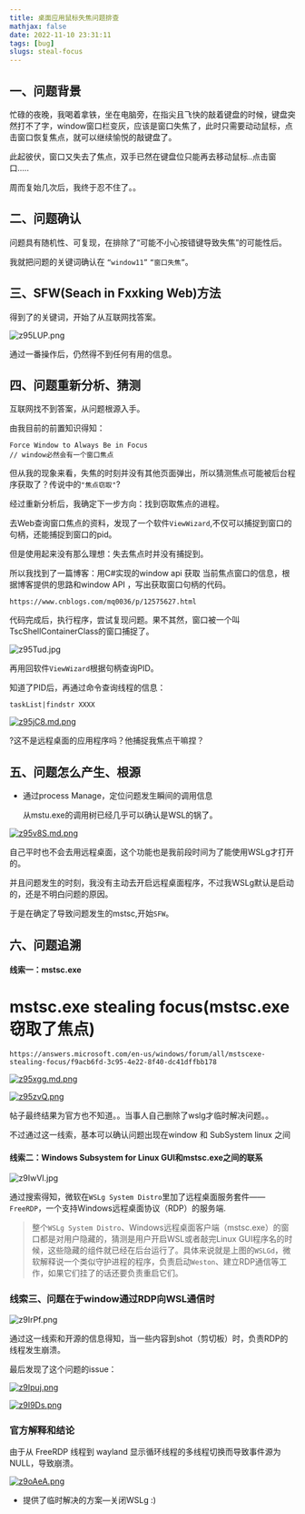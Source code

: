```yaml
---
title: 桌面应用鼠标失焦问题排查
mathjax: false
date: 2022-11-10 23:31:11
tags: [bug]
slugs: steal-focus
---
```


## 一、问题背景

忙碌的夜晚，我喝着拿铁，坐在电脑旁，在指尖且飞快的敲着键盘的时候，键盘突然打不了字，window窗口栏变灰，应该是窗口失焦了，此时只需要动动鼠标，点击窗口恢复焦点，就可以继续愉悦的敲键盘了。

此起彼伏，窗口又失去了焦点，双手已然在键盘位只能再去移动鼠标..点击窗口.....

周而复始几次后，我终于忍不住了。。

## 二、问题确认

问题具有随机性、可复现，在排除了“可能不小心按错键导致失焦”的可能性后。

我就把问题的关键词确认在 `“window11”` `“窗口失焦”`。

## 三、SFW(Seach in Fxxking Web)方法

得到了的关键词，开始了从互联网找答案。

![z95LUP.png](https://s1.ax1x.com/2022/11/11/z95LUP.png)

通过一番操作后，仍然得不到任何有用的信息。

## 四、问题重新分析、猜测

互联网找不到答案，从问题根源入手。

由我目前的前置知识得知：

```
Force Window to Always Be in Focus
// window必然会有一个窗口焦点
```

但从我的现象来看，失焦的时刻并没有其他页面弹出，所以猜测焦点可能被后台程序获取了？传说中的`"焦点窃取"`?

经过重新分析后，我确定下一步方向：找到窃取焦点的进程。

去Web查询窗口焦点的资料，发现了一个软件`ViewWizard`,不仅可以捕捉到窗口的句柄，还能捕捉到窗口的pid。

但是使用起来没有那么理想：失去焦点时并没有捕捉到。

所以我找到了一篇博客：用C#实现的window api 获取 当前焦点窗口的信息，根据博客提供的思路和window API ，写出获取窗口句柄的代码。

    https://www.cnblogs.com/mq0036/p/12575627.html

代码完成后，执行程序，尝试复现问题。果不其然，窗口被一个叫TscShellContainerClass的窗口捕捉了。

![z95Tud.jpg](https://s1.ax1x.com/2022/11/11/z95Tud.jpg)

再用回软件`ViewWizard`根据句柄查询PID。

知道了PID后，再通过命令查询线程的信息：

```shell
taskList|findstr XXXX
```

[![z95jC8.md.png](https://s1.ax1x.com/2022/11/11/z95jC8.md.png)](https://imgse.com/i/z95jC8)

?这不是远程桌面的应用程序吗？他捕捉我焦点干嘛捏？

## 五、问题怎么产生、根源

* 通过process Manage，定位问题发生瞬间的调用信息
  
  从mstu.exe的调用树已经几乎可以确认是WSL的锅了。

[![z95v8S.md.png](https://s1.ax1x.com/2022/11/11/z95v8S.md.png)](https://imgse.com/i/z95v8S)

自己平时也不会去用远程桌面，这个功能也是我前段时间为了能使用WSLg才打开的。

并且问题发生的时刻，我没有主动去开启远程桌面程序，不过我WSLg默认是启动的，还是不明白问题的原因。

于是在确定了导致问题发生的mstsc,开始`SFW`。

## 六、问题追溯

#### 线索一：mstsc.exe

mstsc.exe stealing focus(mstsc.exe窃取了焦点)
========================

```
https://answers.microsoft.com/en-us/windows/forum/all/mstscexe-stealing-focus/f9acb6fd-3c95-4e22-8f40-dc41dffbb178
```

[![z95xgg.md.png](https://s1.ax1x.com/2022/11/11/z95xgg.md.png)](https://imgse.com/i/z95xgg)

[![z95zvQ.png](https://s1.ax1x.com/2022/11/11/z95zvQ.png)](https://imgse.com/i/z95zvQ)

帖子最终结果为官方也不知道。。当事人自己删除了wslg才临时解决问题。。

不过通过这一线索，基本可以确认问题出现在window 和 SubSystem linux  之间

#### 线索二：Windows Subsystem for Linux GUI和mstsc.exe之间的联系

![z9IwVI.jpg](https://s1.ax1x.com/2022/11/11/z9IwVI.jpg)

通过搜索得知，微软在`WSLg System Distro`里加了远程桌面服务套件——`FreeRDP`，一个支持Windows远程桌面协议（RDP）的服务端.

> 整个`WSLg System Distro`、Windows远程桌面客户端（mstsc.exe）的窗口都是对用户隐藏的，猜测是用户开启WSL或者敲完Linux GUI程序名的时候，这些隐藏的组件就已经在后台运行了。具体来说就是上图的`WSLGd`，微软解释说一个类似守护进程的程序，负责启动`Weston`、建立RDP通信等工作，如果它们挂了的话还要负责重启它们。

### 线索三、问题在于window通过RDP向WSL通信时

![z9IrPf.png](https://s1.ax1x.com/2022/11/11/z9IrPf.png)

通过这一线索和开源的信息得知，当一些内容到shot（剪切板）时，负责RDP的线程发生崩溃。

最后发现了这个问题的issue：

[![z9Ipuj.png](https://s1.ax1x.com/2022/11/11/z9Ipuj.png)](https://imgse.com/i/z9Ipuj)

[![z9I9Ds.png](https://s1.ax1x.com/2022/11/11/z9I9Ds.png)](https://imgse.com/i/z9I9Ds)

### 官方解释和结论

由于从 FreeRDP 线程到 wayland 显示循环线程的多线程切换而导致事件源为 NULL，导致崩溃。

[![z9oAeA.png](https://s1.ax1x.com/2022/11/11/z9oAeA.png)](https://imgse.com/i/z9oAeA)

- 提供了临时解决的方案—关闭WSLg :)


